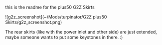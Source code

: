 this is the readme for the plus50 G2Z Skirts

![g2z_screenshot](~/Mods/turpinator/G2Z plus50 Skirts/g2z_screenshot.png)

The rear skirts (like with the power inlet and other side) are just extended, maybe someone wants to put some keystones in there. :)
